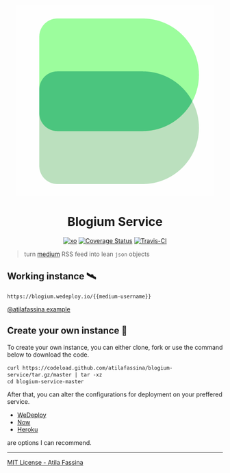 <div align="center">
<img src="blogium.png" alt="blogium logo" />
<h1>Blogium Service</h1>
<a href="https://github.com/sindresorhus/xo"><img src="https://img.shields.io/badge/code_style-XO-5ed9c7.svg" alt="xo" /></a>
<a href='https://coveralls.io/github/atilafassina/blogium-service?branch=master'><img src='https://coveralls.io/repos/github/atilafassina/blogium-service/badge.svg?branch=master&cache-bust=1223' alt='Coverage Status' /></a>
<a href="https://travis-ci.org/atilafassina/blogium-service"><img src="https://travis-ci.org/atilafassina/blogium-service.svg?branch=master" alt="Travis-CI"/></a>
</div>

> turn [medium](https://medium.com) RSS feed into lean `json` objects

## Working instance 🛰

```
https://blogium.wedeploy.io/{{medium-username}}
```
[@atilafassina example](https://blogium.wedeploy.io/atilafassina)

## Create your own instance 🚀
To create your own instance, you can either clone, fork or use the command below to download the code.
```
curl https://codeload.github.com/atilafassina/blogium-service/tar.gz/master | tar -xz
cd blogium-service-master
```

After that, you can alter the configurations for deployment on your preffered service.
- [WeDeploy](https://wedeploy.com/)
- [Now](https://zeit.co/now)
- [Heroku](https://www.heroku.com/)

are options I can recommend.

---

[MIT License - Atila Fassina](https://atilafassina.mit-license.org/)
